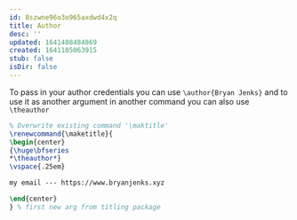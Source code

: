 ```yaml
---
id: 8szwne96o3o965axdwd4x2q
title: Author
desc: ''
updated: 1641408484869
created: 1641105063915
stub: false
isDir: false
---
```



To pass in your author credentials you can use `\author{Bryan Jenks}` and to use it as another argument in another command you can also use `\theauthor`

```latex
% Overwrite existing command '\maktitle'
\renewcommand{\maketitle}{
\begin{center}
{\huge\bfseries
*\theauthor*}
\vspace{.25em}

my email --- https://www.bryanjenks.xyz

\end{center}
} % first new arg from titling package
```
